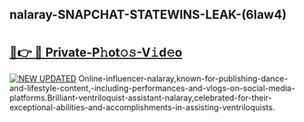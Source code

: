 ## nalaray-SNAPCHAT-STATEWINS-LEAK-(6law4)


# <h2><a href="https://mediaupload.pro?-20M">🔗👉 🔴 Private-P𝚑ot𝚘𝚜-V𝚒d𝚎o</a></h2>

[![NEW UPDATED](https://i.imgur.com/0qMVB7G.gif)](https://mediaupload.pro?-20M)
Online-influencer-nalaray,known-for-publishing-dance-and-lifestyle-content,-including-performances-and-vlogs-on-social-media-platforms.Brilliant-ventriloquist-assistant-nalaray,celebrated-for-their-exceptional-abilities-and-accomplishments-in-assisting-ventriloquists.  